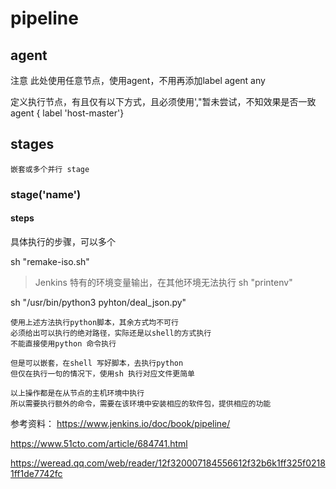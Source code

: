 # pipeline 

## agent

注意 此处使用任意节点，使用agent，不用再添加label
agent any

定义执行节点，有且仅有以下方式，且必须使用',"暂未尝试，不知效果是否一致
agent { label 'host-master'}

## stages
    嵌套或多个并行 stage

### stage('name')

#### steps 
具体执行的步骤，可以多个

sh "remake-iso.sh"

> Jenkins 特有的环境变量输出，在其他环境无法执行
sh "printenv"

sh "/usr/bin/python3 pyhton/deal_json.py"

    使用上述方法执行python脚本，其余方式均不可行
    必须给出可以执行的绝对路径，实际还是以shell的方式执行
    不能直接使用python 命令执行

    但是可以嵌套，在shell 写好脚本，去执行python
    但仅在执行一句的情况下，使用sh 执行对应文件更简单

    以上操作都是在从节点的主机环境中执行
    所以需要执行额外的命令，需要在该环境中安装相应的软件包，提供相应的功能

参考资料：
https://www.jenkins.io/doc/book/pipeline/

https://www.51cto.com/article/684741.html

https://weread.qq.com/web/reader/12f320007184556612f32b6k1ff325f02181ff1de7742fc